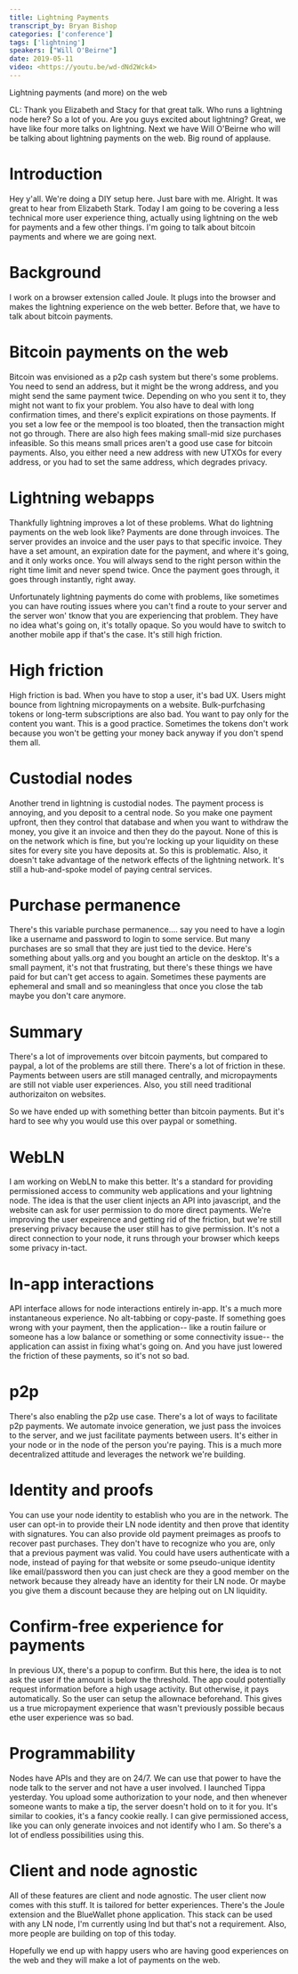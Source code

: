```yaml
---
title: Lightning Payments
transcript_by: Bryan Bishop
categories: ['conference']
tags: ['lightning']
speakers: ["Will O'Beirne"]
date: 2019-05-11
video: <https://youtu.be/wd-dNd2Wck4>
---
```


Lightning payments (and more) on the web

CL: Thank you Elizabeth and Stacy for that great talk. Who runs a lightning node here? So a lot of you. Are you guys excited about lightning? Great, we have like four more talks on lightning. Next we have Will O'Beirne who will be talking about lightning payments on the web. Big round of applause.

# Introduction

Hey y'all. We're doing a DIY setup here. Just bare with me. Alright. It was great to hear from Elizabeth Stark. Today I am going to be covering a less technical more user experience thing, actually using lightning on the web for payments and a few other things. I'm going to talk about bitcoin payments and where we are going next.

# Background

I work on a browser extension called Joule. It plugs into the browser and makes the lightning experience on the web better. Before that, we have to talk about bitcoin payments.

# Bitcoin payments on the web

Bitcoin was envisioned as a p2p cash system but there's some problems. You need to send an address, but it might be the wrong address, and you might send the same payment twice. Depending on who you sent it to, they might not want to fix your problem. You also have to deal with long confirmation times, and there's explicit expirations on those payments. If you set a low fee or the mempool is too bloated, then the transaction might not go through. There are also high fees making small-mid size purchases infeasible. So this means small prices aren't a good use case for bitcoin payments. Also, you either need a new address with new UTXOs for every address, or you had to set the same address, which degrades privacy.

# Lightning webapps

Thankfully lightning improves a lot of these problems. What do lightning payments on the web look like? Payments are done through invoices. The server provides an invoice and the user pays to that specific invoice. They have a set amount, an expiration date for the payment, and where it's going, and it only works once. You will always send to the right person within the right time limit and never spend twice. Once the payment goes through, it goes through instantly, right away.

Unfortunately lightning payments do come with problems, like sometimes you can have routing issues where you can't find a route to your server and the server won' tknow that you are experiencing that problem. They have no idea what's going on, it's totally opaque. So you would have to switch to another mobile app if that's the case. It's still high friction.

# High friction

High friction is bad. When you have to stop a user, it's bad UX. Users might bounce from lightning micropayments on a website. Bulk-purfchasing tokens or long-term subscriptions are also bad. You want to pay only for the content you want. This is a good practice. Sometimes the tokens don't work because you won't be getting your money back anyway if you don't spend them all.

# Custodial nodes

Another trend in lightning is custodial nodes. The payment process is annoying, and you deposit to a central node. So you make one payment upfront, then they control that database and when you want to withdraw the money, you give it an invoice and then they do the payout. None of this is on the network which is fine, but you're locking up your liquidity on these sites for every site you have deposits at. So this is problematic. Also, it doesn't take advantage of the network effects of the lightning network. It's still a hub-and-spoke model of paying central services.

# Purchase permanence

There's this variable purchase permanence.... say you need to have a login like a username and password to login to some service. But many purchases are so small that they are just tied to the device. Here's something about yalls.org and you bought an article on the desktop. It's a small payment, it's not that frustrating, but there's these things we have paid for but can't get access to again. Sometimes these payments are ephemeral and small and so meaningless that once you close the tab maybe you don't care anymore.

# Summary

There's a lot of improvements over bitcoin payments, but compared to paypal, a lot of the problems are still there. There's a lot of friction in these. Payments between users are still managed centrally, and micropayments are still not viable user experiences. Also, you still need traditional authorizaiton on websites.

So we have ended up with something better than bitcoin payments. But it's hard to see why you would use this over paypal or something.

# WebLN

I am working on WebLN to make this better. It's a standard for providing permissioned access to community web applications and your lightning node. The idea is that the user client injects an API into javascript, and the website can ask for user permission to do more direct payments. We're improving the user expeirence and getting rid of the friction, but we're still preserving privacy because the user still has to give permission. It's not a direct connection to your node, it runs through your browser which keeps some privacy in-tact.

# In-app interactions

API interface allows for node interactions entirely in-app. It's a much more instantaneous experience. No alt-tabbing or copy-paste. If something goes wrong with your payment, then the application-- like a routin failure or someone has a low balance or something or some connectivity issue-- the application can assist in fixing what's going on. And you have just lowered the friction of these payments, so it's not so bad.

# p2p

There's also enabling the p2p use case. There's a lot of ways to facilitate p2p payments. We automate invoice generation, we just pass the invoices to the server, and we just facilitate payments between users. It's either in your node or in the node of the person you're paying. This is a much more decentralized attitude and leverages the network we're building.

# Identity and proofs

You can use your node identity to establish who you are in the network. The user can opt-in to provide their LN node identity and then prove that identity with signatures. You can also provide old payment preimages as proofs to recover past purchases. They don't have to recognize who you are, only that a previous payment was valid. You could have users authenticate with a node, instead of paying for that website or some pseudo-unique identity like email/password then you can just check are they a good member on the network because they already have an identity for their LN node. Or maybe you give them a discount because they are helping out on LN liquidity.

# Confirm-free experience for payments

In previous UX, there's a popup to confirm. But this here, the idea is to not ask the user if the amount is below the threshold. The app could potentially request information before a high usage activity. But otherwise, it pays automatically. So the user can setup the allownace beforehand. This gives us a true micropayment experience that wasn't previously possible becaus ethe user experience was so bad.

# Programmability

Nodes have APIs and they are on 24/7. We can use that power to have the node talk to the server and not have a user involved. I launched Tippa yesterday. You upload some authorization to your node, and then whenever someone wants to make a tip, the server doesn't hold on to it for you. It's similar to cookies, it's a fancy cookie really. I can give permissioned access, like you can only generate invoices and not identify who I am. So there's a lot of endless possibilities using this.

# Client and node agnostic

All of these features are client and node agnostic. The user client now comes with this stuff. It is tailored for better experiences. There's the Joule extension and the BlueWallet phone application. This stack can be used with any LN node, I'm currently using lnd but that's not a requirement. Also, more people are building on top of this today.

Hopefully we end up with happy users who are having good experiences on the web and they will make a lot of payments on the web.




